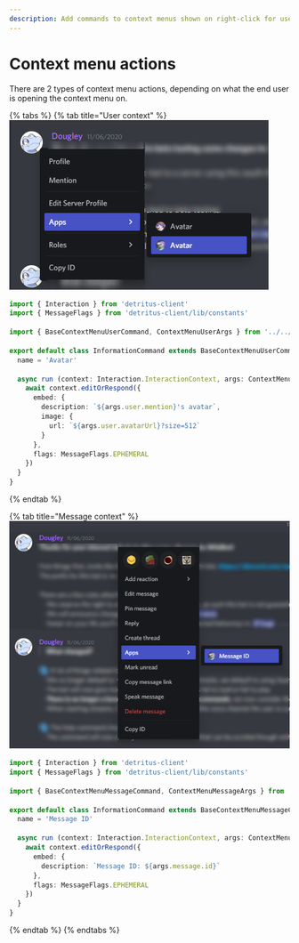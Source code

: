 ```yaml
---
description: Add commands to context menus shown on right-click for users and messages
---
```


# Context menu actions

There are 2 types of context menu actions, depending on what the end user is opening the context menu on.

{% tabs %}
{% tab title="User context" %}
![](<../../.gitbook/assets/afbeelding (1).png>)

```typescript
import { Interaction } from 'detritus-client'
import { MessageFlags } from 'detritus-client/lib/constants'

import { BaseContextMenuUserCommand, ContextMenuUserArgs } from '../../base'

export default class InformationCommand extends BaseContextMenuUserCommand {
  name = 'Avatar'

  async run (context: Interaction.InteractionContext, args: ContextMenuUserArgs): Promise<void> {
    await context.editOrRespond({
      embed: {
        description: `${args.user.mention}'s avatar`,
        image: {
          url: `${args.user.avatarUrl}?size=512`
        }
      },
      flags: MessageFlags.EPHEMERAL
    })
  }
}

```
{% endtab %}

{% tab title="Message context" %}
![](../../.gitbook/assets/afbeelding.png)

```typescript
import { Interaction } from 'detritus-client'
import { MessageFlags } from 'detritus-client/lib/constants'

import { BaseContextMenuMessageCommand, ContextMenuMessageArgs } from '../../base'

export default class InformationCommand extends BaseContextMenuMessageCommand {
  name = 'Message ID'

  async run (context: Interaction.InteractionContext, args: ContextMenuMessageArgs): Promise<void> {
    await context.editOrRespond({
      embed: {
        description: `Message ID: ${args.message.id}`
      },
      flags: MessageFlags.EPHEMERAL
    })
  }
}

```
{% endtab %}
{% endtabs %}
